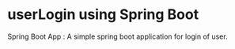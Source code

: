 # userLogin using Spring Boot
Spring Boot App : 
A simple spring boot application for login of user.
